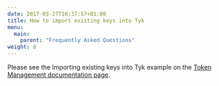 ```yaml
---
date: 2017-03-27T16:37:57+01:00
title: How to import existing keys into Tyk
menu:
  main:
    parent: "Frequently Asked Questions"
weight: 0 
---
```


Please see the Importing existing keys into Tyk example on the [Token Management documentation page][1].

[1]: /docs/tyk-rest-api/token-management/



